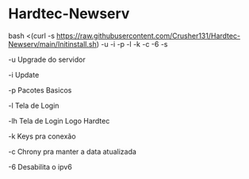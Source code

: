 # Hardtec-Newserv

bash <(curl -s https://raw.githubusercontent.com/Crusher131/Hardtec-Newserv/main/Initinstall.sh) -u -i -p -l -k -c -6 -s

-u Upgrade do servidor

-i Update

-p Pacotes Basicos

-l Tela de Login

-lh Tela de Login Logo Hardtec

-k Keys pra conexão

-c Chrony pra manter a data atualizada

-6 Desabilita o ipv6
